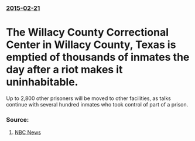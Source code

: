### [2015-02-21](/news/2015/02/21/index.md)

# The Willacy County Correctional Center in Willacy County, Texas is emptied of thousands of inmates the day after a riot makes it uninhabitable. 

Up to 2,800 other prisoners will be moved to other facilities, as talks continue with several hundred inmates who took control of part of a prison.


### Source:

1. [NBC News](http://www.nbcnews.com/news/us-news/inmates-seize-control-part-texas-prison-n310276)
